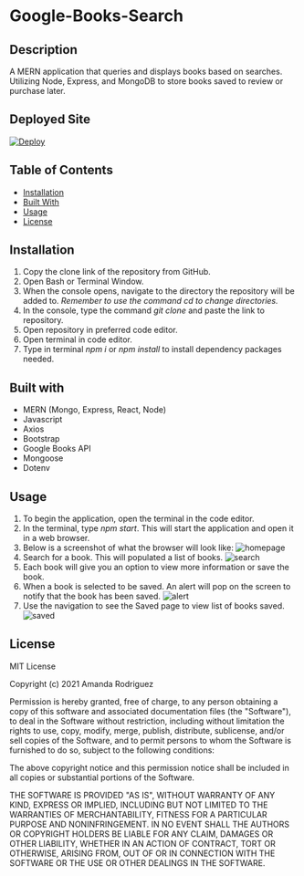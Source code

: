 # Google-Books-Search

## Description
A MERN application that queries and displays books based on searches. Utilizing Node, Express, and MongoDB to store books saved to review or purchase later. 

## Deployed Site
[![Deploy](https://www.herokucdn.com/deploy/button.svg)](https://reactgooglebooksearch1.herokuapp.com/)

## Table of Contents
* [Installation](#installation)
* [Built With](#built-with)
* [Usage](#usage)
* [License](#license)

## Installation
1. Copy the clone link of the repository from GitHub.
2. Open Bash or Terminal Window.
3. When the console opens, navigate to the directory the repository will be added to. *Remember to use the command cd to change directories.*
4. In the console, type the command <i> git clone </i> and paste the link to repository.
5. Open repository in preferred code editor.
6. Open terminal in code editor.
7. Type in terminal <i>npm i</i> or <i>npm install </i> to install dependency packages needed.

## Built with
- MERN (Mongo, Express, React, Node)
- Javascript
- Axios
- Bootstrap
- Google Books API
- Mongoose
- Dotenv

## Usage
1. To begin the application, open the terminal in the code editor.
2. In the terminal, type <i>npm start</i>. This will start the application and open it in a web browser.
3. Below is a screenshot of what the browser will look like:
![homepage](https://user-images.githubusercontent.com/77936718/125992039-b37b8b54-1b7e-4bb1-806f-e72fa2133219.png)
4. Search for a book. This will populated a list of books.
![search](https://user-images.githubusercontent.com/77936718/125992086-ce1c4e45-9f31-41f8-9f4a-a9271276a80f.png)
5. Each book will give you an option to view more information or save the book. 
6. When a book is selected to be saved. An alert will pop on the screen to notify that the book has been saved.
![alert](https://user-images.githubusercontent.com/77936718/125992161-1d738050-9041-4d0f-8db0-d41c4a155237.png)
7. Use the navigation to see the Saved page to view list of books saved.
![saved](https://user-images.githubusercontent.com/77936718/125992214-e837b6e7-8dc3-4326-9400-57fb5bc846f4.png)

## License 
MIT License

Copyright (c) 2021 Amanda Rodriguez

Permission is hereby granted, free of charge, to any person obtaining a copy of this software and associated documentation files (the "Software"), to deal in the Software without restriction, including without limitation the rights to use, copy, modify, merge, publish, distribute, sublicense, and/or sell copies of the Software, and to permit persons to whom the Software is furnished to do so, subject to the following conditions:

The above copyright notice and this permission notice shall be included in all copies or substantial portions of the Software.

THE SOFTWARE IS PROVIDED "AS IS", WITHOUT WARRANTY OF ANY KIND, EXPRESS OR IMPLIED, INCLUDING BUT NOT LIMITED TO THE WARRANTIES OF MERCHANTABILITY, FITNESS FOR A PARTICULAR PURPOSE AND NONINFRINGEMENT. IN NO EVENT SHALL THE AUTHORS OR COPYRIGHT HOLDERS BE LIABLE FOR ANY CLAIM, DAMAGES OR OTHER LIABILITY, WHETHER IN AN ACTION OF CONTRACT, TORT OR OTHERWISE, ARISING FROM, OUT OF OR IN CONNECTION WITH THE SOFTWARE OR THE USE OR OTHER DEALINGS IN THE SOFTWARE.

